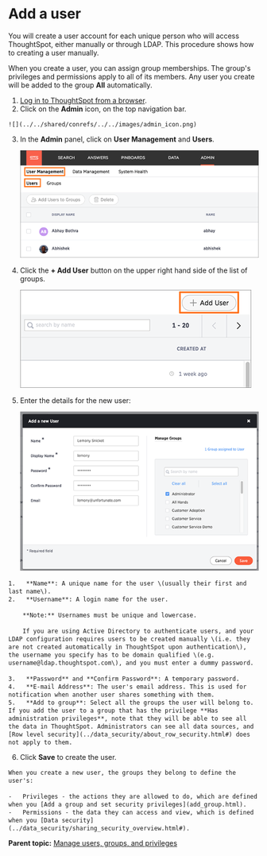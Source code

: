 # Add a user

You will create a user account for each unique person who will access ThoughtSpot, either manually or through LDAP. This procedure shows how to creating a user manually.

When you create a user, you can assign group memberships. The group's privileges and permissions apply to all of its members. Any user you create will be added to the group **All** automatically.

1.   [Log in to ThoughtSpot from a browser](../setup/accessing.html#). 
2.   Click on the **Admin** icon, on the top navigation bar. 

    ![](../../shared/conrefs/../../images/admin_icon.png)

3.  In the **Admin** panel, click on **User Management** and **Users**.

     ![](../../shared/conrefs/../../images/manage_users_3.2.png "Manage Users") 

4.   Click the **+ Add User** button on the upper right hand side of the list of groups. 

     ![](../../images/add_user_3.2.png "Add a new User") 

5.   Enter the details for the new user: 

     ![](../../images/new_user_dialogue_3.2.png "Create a user manually") 

    1.   **Name**: A unique name for the user \(usually their first and last name\). 
    2.   **Username**: A login name for the user. 

        **Note:** Usernames must be unique and lowercase.

        If you are using Active Directory to authenticate users, and your LDAP configuration requires users to be created manually \(i.e. they are not created automatically in ThoughtSpot upon authentication\), the username you specify has to be domain qualified \(e.g. username@ldap.thoughtspot.com\), and you must enter a dummy password.

    3.   **Password** and **Confirm Password**: A temporary password. 
    4.   **E-mail Address**: The user's email address. This is used for notification when another user shares something with them. 
    5.   **Add to group**: Select all the groups the user will belong to. If you add the user to a group that has the privilege **Has administration privileges**, note that they will be able to see all the data in ThoughtSpot. Administrators can see all data sources, and [Row level security](../data_security/about_row_security.html#) does not apply to them.
6.   Click **Save** to create the user. 

    When you create a new user, the groups they belong to define the user's:

    -   Privileges - the actions they are allowed to do, which are defined when you [Add a group and set security privileges](add_group.html).
    -   Permissions - the data they can access and view, which is defined when you [Data security](../data_security/sharing_security_overview.html#).

**Parent topic:** [Manage users, groups, and privileges](../../admin/users_groups/about_users_groups.html)

